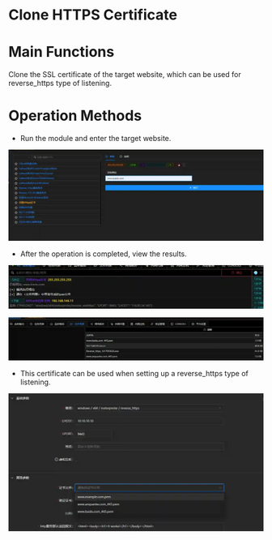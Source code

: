 # Clone HTTPS Certificate

# Main Functions
Clone the SSL certificate of the target website, which can be used for reverse_https type of listening.

# Operation Methods
+ Run the module and enter the target website.

![](img\DefenseEvasion_SubvertTrustControls_CloneSSLPem\1.webp)

+ After the operation is completed, view the results.

![](img\DefenseEvasion_SubvertTrustControls_CloneSSLPem\2.webp)

![](img\DefenseEvasion_SubvertTrustControls_CloneSSLPem\3.webp)

+ This certificate can be used when setting up a reverse_https type of listening.

![](img\DefenseEvasion_SubvertTrustControls_CloneSSLPem\4.webp)

